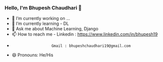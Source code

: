 ### Hello, I'm Bhupesh Chaudhari 👋


- 🔭 I’m currently working on ...
- 🌱 I’m currently learning - DL
- 💬 Ask me about Machine Learning, Django
- 📫 How to reach me - Linkedin : https://www.linkedin.com/in/bhupesh19
-                       Gmail : bhupeshchaudhari19@gmail.com
- 😄 Pronouns: He/His
